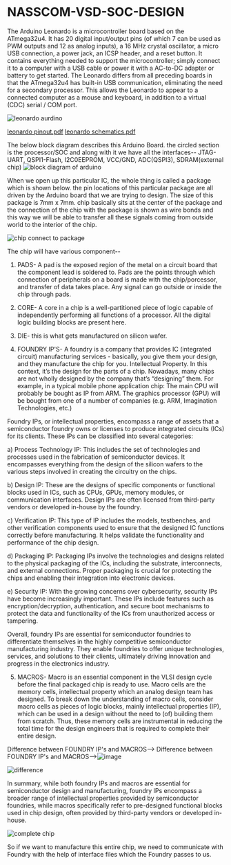 # NASSCOM-VSD-SOC-DESIGN

The Arduino Leonardo is a microcontroller board based on the ATmega32u4. It has 20 digital input/output pins (of which 7 can be used as PWM outputs and 12 as analog inputs), a 16 MHz crystal oscillator, a micro USB connection, a power jack, an ICSP header, and a reset button. It contains everything needed to support the microcontroller; simply connect it to a computer with a USB cable or power it with a AC-to-DC adapter or battery to get started.
The Leonardo differs from all preceding boards in that the ATmega32u4 has built-in USB communication, eliminating the need for a secondary processor. This allows the Leonardo to appear to a connected computer as a mouse and keyboard, in addition to a virtual (CDC) serial / COM port.


![leonardo aurdino](https://github.com/Pisinha26/NASSCOM-VSD-SOC-DESIGN/assets/140955475/362391d9-c07f-477b-866c-8177abbcc20b)

[leonardo pinout.pdf](https://github.com/Pisinha26/NASSCOM-VSD-SOC-DESIGN/files/14595132/leonardo.pinout.pdf)
[leonardo schematics.pdf](https://github.com/Pisinha26/NASSCOM-VSD-SOC-DESIGN/files/14595134/leonardo.schematics.pdf)


The below block diagram describes this Arduino Board.
the circled section is the processor/SOC and along with it we have all the interfaces-- JTAG-UART, QSPI1-Flash, I2C0EEPROM, VCC/GND, ADC(QSPI3), SDRAM(external chip)
![block diagram of arduino](https://github.com/Pisinha26/NASSCOM-VSD-SOC-DESIGN/assets/140955475/f41e7b48-4593-4fd2-a179-a3376aa07dbb)

When we open up this particular IC, the whole thing is called a package which is shown below.
the pin locations of this particular package are all driven by the Arduino board that we are trying to design. The size of this package is 7mm x 7mm.
chip basically sits at the center of the package and the connection of the chip with the package is shown as wire bonds and this way we will be able to transfer all these signals coming from outside world to the interior of the chip.

![chip connect to package](https://github.com/Pisinha26/NASSCOM-VSD-SOC-DESIGN/assets/140955475/0e33ba91-14c5-4101-a6b8-c7d07d6005a5)

The chip will have various component--
1. PADS- A pad is the exposed region of the metal on a circuit board that the component lead is soldered to. Pads are the points through which connection of peripherals on a board is made with the chip/porcessor, and transfer of data takes place. Any signal can go outside or inside the chip through pads.
2. CORE-  A core in a chip is a well-partitioned piece of logic capable of independently performing all functions of a processor. All the digital logic building blocks are present here.
3. DIE- this is what gets manufactured on silicon wafer.
  
4. FOUNDRY IP'S-  A foundry is a company that provides IC (integrated circuit) manufacturing services - basically, you give them your design, and they manufacture the chip for you. Intellectual Property. In this context, it’s the design for the parts of a chip. Nowadays, many chips are not wholly designed by the company that’s “designing” them. For example, in a typical mobile phone application chip:
The main CPU will probably be bought as IP from ARM.
The graphics processor (GPU) will be bought from one of a number of companies (e.g. ARM, Imagination Technologies, etc.)

Foundry IPs, or intellectual properties, encompass a range of assets that a semiconductor foundry owns or licenses to produce integrated circuits (ICs) for its clients. These IPs can be classified into several categories:

a) Process Technology IP: This includes the set of technologies and processes used in the fabrication of semiconductor devices. It encompasses everything from the design of the silicon wafers to the various steps involved in creating the circuitry on the chips.

b) Design IP: These are the designs of specific components or functional blocks used in ICs, such as CPUs, GPUs, memory modules, or communication interfaces. Design IPs are often licensed from third-party vendors or developed in-house by the foundry.

c) Verification IP: This type of IP includes the models, testbenches, and other verification components used to ensure that the designed IC functions correctly before manufacturing. It helps validate the functionality and performance of the chip design.

d) Packaging IP: Packaging IPs involve the technologies and designs related to the physical packaging of the ICs, including the substrate, interconnects, and external connections. Proper packaging is crucial for protecting the chips and enabling their integration into electronic devices.

e) Security IP: With the growing concerns over cybersecurity, security IPs have become increasingly important. These IPs include features such as encryption/decryption, authentication, and secure boot mechanisms to protect the data and functionality of the ICs from unauthorized access or tampering.

Overall, foundry IPs are essential for semiconductor foundries to differentiate themselves in the highly competitive semiconductor manufacturing industry. They enable foundries to offer unique technologies, services, and solutions to their clients, ultimately driving innovation and progress in the electronics industry.

5. MACROS-  Macro is an essential component in the VLSI design cycle before the final packaged chip is ready to use. Macro cells are the memory cells, intellectual property which an analog design team has designed. To break down the understanding of macro cells, consider macro cells as pieces of logic blocks, mainly intellectual properties (IP), which can be used in a design without the need to (of) building them from scratch. Thus, these memory cells are instrumental in reducing the total time for the design engineers that is required to complete their entire design.

Difference between FOUNDRY IP's and MACROS-->
Difference between FOUNDRY IP's and MACROS-->![image](https://github.com/Pisinha26/NASSCOM-VSD-SOC-DESIGN/assets/140955475/fe9ac562-fa98-48b8-a4b1-ac26f78898f4)


![difference](https://github.com/Pisinha26/NASSCOM-VSD-SOC-DESIGN/assets/140955475/ea4cb08d-d182-45a0-a6be-262446f9d494)

In summary, while both foundry IPs and macros are essential for semiconductor design and manufacturing, foundry IPs encompass a broader range of intellectual properties provided by semiconductor foundries, while macros specifically refer to pre-designed functional blocks used in chip design, often provided by third-party vendors or developed in-house.

![complete chip](https://github.com/Pisinha26/NASSCOM-VSD-SOC-DESIGN/assets/140955475/102dbe26-7ad6-4753-a5cb-5a5daf465f42)

So if we want to manufacture this entire chip, we need to communicate with Foundry with the help of interface files which the Foundry passes to us.

